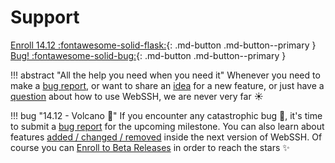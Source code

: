 # Support

[Enroll 14.12 :fontawesome-solid-flask:](/documentation/becoming-external-tester/){: .md-button .md-button--primary }
[Bug! :fontawesome-solid-bug:](https://github.com/isontheline/pro.webssh.net/issues/new?assignees=&labels=&template=bug_report.md&title=){: .md-button .md-button--primary }

!!! abstract "All the help you need when you need it"
    Whenever you need to make a [bug report](https://github.com/isontheline/pro.webssh.net/issues/new?assignees=&labels=&template=bug_report.md&title=), or want to share an [idea](https://github.com/isontheline/pro.webssh.net/discussions?discussions_q=category%3AIdeas) for a new feature, or just have a [question](https://github.com/isontheline/pro.webssh.net/discussions?discussions_q=category%3AQ%26A) about how to use WebSSH, we are never very far :sunny:

!!! bug "14.12 - Volcano :volcano:"
    If you encounter any catastrophic bug :bug:, it's time to submit a [bug report](https://github.com/isontheline/pro.webssh.net/issues/new?assignees=&labels=&template=bug_report.md&title=) for the upcoming milestone.
    You can also learn about features [added / changed / removed](/documentation/changelog/14.12/) inside the next version of WebSSH.
    Of course you can [Enroll to Beta Releases](/documentation/becoming-external-tester/) in order to reach the stars :sparkles: